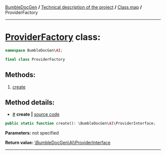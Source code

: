 <!-- {% raw %} -->
<embed> <a href="/docs/README.md">BumbleDocGen</a> <b>/</b> <a href="/docs/tech/readme.md">Technical description of the project</a> <b>/</b> <a href="/docs/tech/map.md">Class map</a> <b>/</b> ProviderFactory<hr> </embed>

<h1>
    <a href="https://github.com/bumble-tech/bumble-doc-gen/blob/master/src/AI/ProviderFactory.php#L12">ProviderFactory</a> class:
</h1>





```php
namespace BumbleDocGen\AI;

final class ProviderFactory
```









<h2>Methods:</h2>

<ol>
<li>
    <a href="#mcreate">create</a>
    </li>
</ol>







<h2>Method details:</h2>

<div class='method_description-block'>

<ul>
<li><a name="mcreate" href="#mcreate">#</a>
 <b>create</b>
    <b>|</b> <a href="https://github.com/bumble-tech/bumble-doc-gen/blob/master/src/AI/ProviderFactory.php#L14">source code</a></li>
</ul>

```php
public static function create(): \BumbleDocGen\AI\ProviderInterface;
```



<b>Parameters:</b> not specified

<b>Return value:</b> <a href='https://github.com/bumble-tech/bumble-doc-gen/blob/master/src/AI/ProviderInterface.php'>\BumbleDocGen\AI\ProviderInterface</a>


</div>
<hr>

<!-- {% endraw %} -->